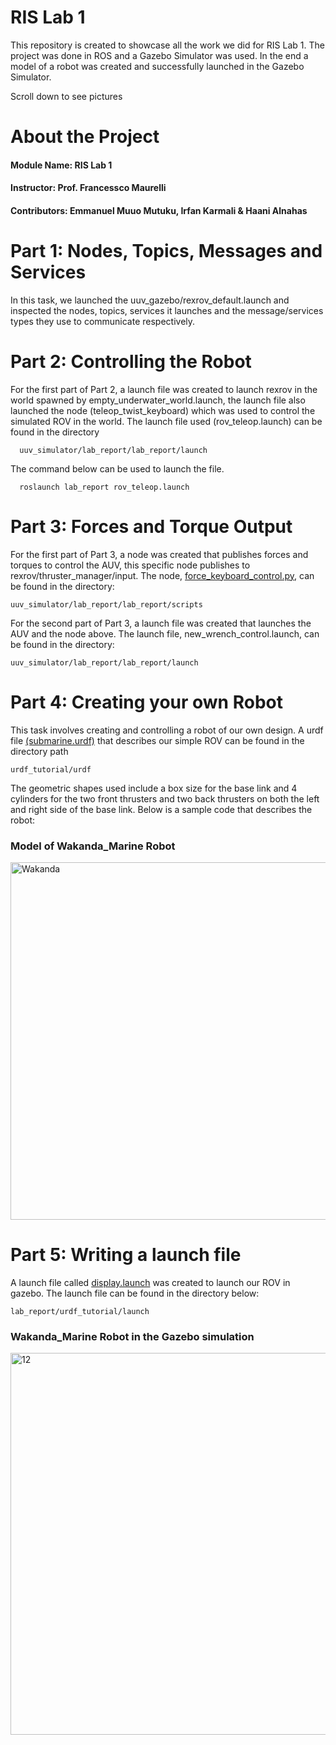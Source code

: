 # RIS Lab 1 
This repository is created to showcase all the work we did for RIS Lab 1. The project was done in ROS and a Gazebo Simulator was used. In the end a model of a robot was created and successfully launched in the Gazebo Simulator. 

Scroll down to see pictures

# About the Project

#### Module Name: RIS Lab 1
#### Instructor: Prof. Francessco Maurelli
#### Contributors: Emmanuel Muuo Mutuku, Irfan Karmali & Haani Alnahas 

# Part 1: Nodes, Topics, Messages and Services
In this task, we launched the uuv_gazebo/rexrov_default.launch and inspected the nodes, topics, services it launches and the message/services types they use to communicate respectively.

# Part 2: Controlling the Robot
For the first part of Part 2, a launch file was created to launch rexrov in the world spawned by empty_underwater_world.launch, the launch file also launched the node (teleop_twist_keyboard) which was used to control the simulated ROV in the world. 
The launch file used (rov_teleop.launch) can be found in the directory 

      uuv_simulator/lab_report/lab_report/launch
      
The command below can be used to launch the file.

      roslaunch lab_report rov_teleop.launch 

# Part 3: Forces and Torque Output
For the first part of Part 3, a node was created that publishes forces and torques to control the AUV, this specific node publishes to rexrov/thruster_manager/input. The node, [force_keyboard_control.py](https://github.com/karmali-irfan/Constructor-University/blob/main/RISLab1/scripts/force_keyboard_control.py), can be found in the directory: 

    uuv_simulator/lab_report/lab_report/scripts

For the second part of Part 3, a launch file was created that launches the AUV and the node above. The launch file, new_wrench_control.launch, can be found in the directory:

    uuv_simulator/lab_report/lab_report/launch

# Part 4: Creating your own Robot
This task involves creating and controlling a robot of our own design. A urdf file [(submarine.urdf)](https://github.com/karmali-irfan/Constructor-University/blob/main/RISLab1/urdf_tutorial/urdf/wakanda_marine.urdf) that describes our simple ROV can be found in the directory path 

    urdf_tutorial/urdf

The geometric shapes used include a box size for the base link and 4 cylinders for the two front thrusters and two back thrusters on both the left and right side of the base link. Below is a sample code that describes the robot:

  ### Model of Wakanda_Marine Robot
  <img width="572" alt="Wakanda" src="https://github.com/karmali-irfan/Constructor-University/assets/92548212/5455ede1-ed81-4321-b4c5-ef4db13886d2">

# Part 5: Writing a launch file
A launch file called [display.launch](https://github.com/karmali-irfan/Constructor-University/blob/main/RISLab1/urdf_tutorial/launch/display.launch) was created to launch our ROV in gazebo. The launch file can be found in the directory below: 


    lab_report/urdf_tutorial/launch 
    
  ### Wakanda_Marine Robot in the Gazebo simulation
   <img width="611" alt="12" src="https://github.com/karmali-irfan/Constructor-University/assets/92548212/afa5b5bd-e65a-4e8e-95e3-aaef2a347140">
 
